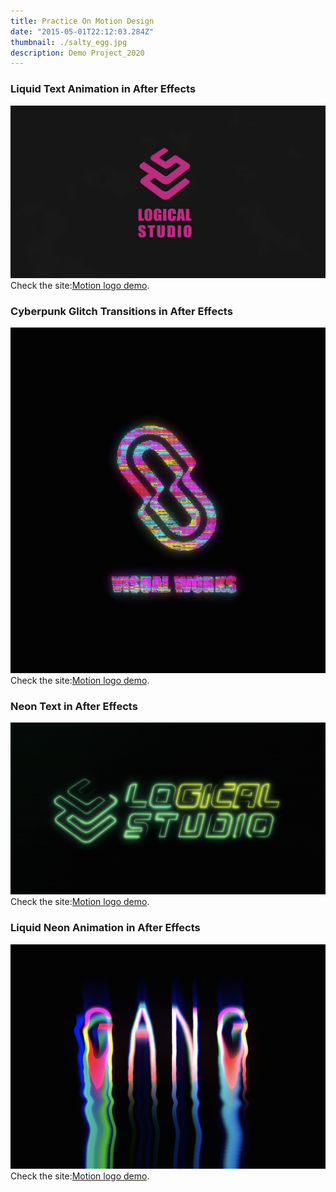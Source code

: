 ```yaml
---
title: Practice On Motion Design
date: "2015-05-01T22:12:03.284Z"
thumbnail: ./salty_egg.jpg
description: Demo Project_2020
---
```


### Liquid Text Animation in After Effects 
![hello-world](./01.jpg)
Check the site:<a href="https://20201005logodemo1.netlify.app">Motion logo demo</a>.
### Cyberpunk Glitch Transitions in After Effects
![hello-world](./02.jpg)
Check the site:<a href="https://20201005logodemo3.netlify.app">Motion logo demo</a>.
### Neon Text in After Effects
![hello-world](./04.jpg)
Check the site:<a href="https://20201005logodemo2.netlify.app">Motion logo demo</a>.
### Liquid Neon Animation in After Effects 
![hello-world](./03.jpg)
Check the site:<a href="https://20201005logodemo4.netlify.app">Motion logo demo</a>.